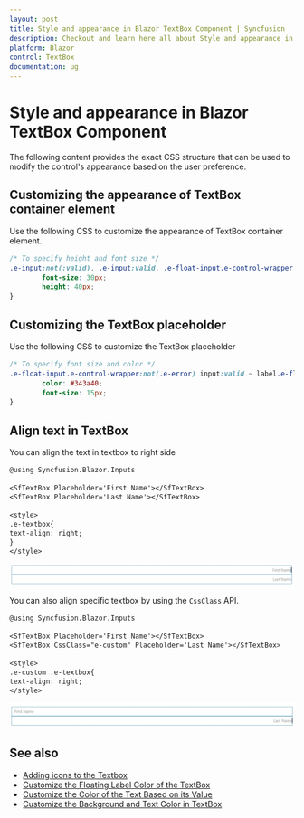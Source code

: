 ```yaml
---
layout: post
title: Style and appearance in Blazor TextBox Component | Syncfusion
description: Checkout and learn here all about Style and appearance in Syncfusion Blazor TextBox component and more.
platform: Blazor
control: TextBox
documentation: ug
---
```


# Style and appearance in Blazor TextBox Component

The following content provides the exact CSS structure that can be used to modify the control's appearance based on the user preference.

## Customizing the appearance of TextBox container element

Use the following CSS to customize the appearance of TextBox container element.

```css
/* To specify height and font size */
.e-input:not(:valid), .e-input:valid, .e-float-input.e-control-wrapper input:not(:valid), .e-float-input.e-control-wrapper input:valid, .e-float-input input:not(:valid), .e-float-input input:valid, .e-input-group input:not(:valid), .e-input-group input:valid, .e-input-group.e-control-wrapper input:not(:valid), .e-input-group.e-control-wrapper input:valid, .e-float-input.e-control-wrapper textarea:not(:valid), .e-float-input.e-control-wrapper textarea:valid, .e-float-input textarea:not(:valid), .e-float-input textarea:valid, .e-input-group.e-control-wrapper textarea:not(:valid), .e-input-group.e-control-wrapper textarea:valid, .e-input-group textarea:not(:valid), .e-input-group textarea:valid {
        font-size: 30px;
        height: 40px;
}
```

## Customizing the TextBox placeholder

Use the following CSS to customize the TextBox placeholder

```css
/* To specify font size and color */
.e-float-input.e-control-wrapper:not(.e-error) input:valid ~ label.e-float-text, .e-float-input.e-control-wrapper:not(.e-error) input ~ label.e-label-top.e-float-text {
        color: #343a40;
        font-size: 15px;
}
```

## Align text in TextBox

You can align the text in textbox to right side 

```cshtml
@using Syncfusion.Blazor.Inputs

<SfTextBox Placeholder='First Name'></SfTextBox>
<SfTextBox Placeholder='Last Name'></SfTextBox>

<style>
.e-textbox{
text-align: right;
}
</style>
```

![Align text in Right](./images/blazor-textbox-align-right.png)

You can also align specific textbox by using the `CssClass` API.

```cshtml
@using Syncfusion.Blazor.Inputs

<SfTextBox Placeholder='First Name'></SfTextBox>
<SfTextBox CssClass="e-custom" Placeholder='Last Name'></SfTextBox>

<style>
.e-custom .e-textbox{
text-align: right;
</style>
```


![Individual align in textbox](./images/blazor-textbox-align-individual.png)

## See also

* [Adding icons to the Textbox](https://blazor.syncfusion.com/documentation/textbox/getting-started#adding-icons-to-the-textbox)
* [Customize the Floating Label Color of the TextBox](https://blazor.syncfusion.com/documentation/textbox/how-to/change-the-floating-label-color-of-the-textbox)
* [Customize the Color of the Text Based on its Value](https://blazor.syncfusion.com/documentation/textbox/how-to/change-the-color-of-the-textbox-based-on-its-value)
* [Customize the Background and Text Color in TextBox](https://blazor.syncfusion.com/documentation/textbox/how-to/customize-the-textbox-background-color-and-text-color)
